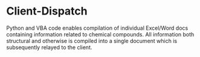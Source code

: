 # Client-Dispatch

Python and VBA code enables compilation of individual Excel/Word docs containing information related to chemical compounds. All information both structural and otherwise is compiled into a single document which is subsequently relayed to the client.
